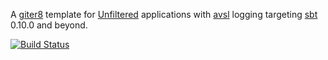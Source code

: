 A [giter8][g8] template for [Unfiltered][unfiltered] applications with [avsl][avsl] logging targeting [sbt][sbt] 0.10.0 and beyond.

[![Build Status](https://secure.travis-ci.org/unfiltered/unfiltered.g8.png)](http://travis-ci.org/unfiltered/unfiltered.g8)

[g8]: http://github.com/n8han/giter8#readme
[unfiltered]: http://unfiltered.databinder.net/Unfiltered.html
[avsl]: http://bmc.github.com/avsl/
[sbt]: http://www.scala-sbt.org/
